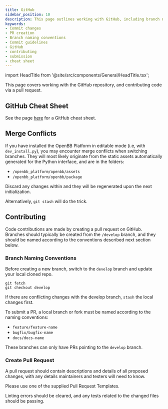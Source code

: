 ```yaml
---
title: GitHub
sidebar_position: 10
description: This page outlines working with GitHub, including branch naming conventions and information related to creating a pull request.
keywords:
- Commit changes
- PR creation
- Branch naming conventions
- Commit guidelines
- GitHub
- contributing
- submission
- cheat sheet
---
```


import HeadTitle from '@site/src/components/General/HeadTitle.tsx';

<HeadTitle title="GitHub - Tutorials | OpenBB Platform Docs" />

This page covers working with the GitHub repository, and contributing code via a pull request.

## GitHub Cheat Sheet

See the page [here](https://training.github.com/downloads/github-git-cheat-sheet/) for a GitHub cheat sheet.

## Merge Conflicts

If you have installed the OpenBB Platform in editable mode (i.e, with `dev_install.py`), you may encounter merge conflicts when switching branches. They will most likely originate from the static assets automatically generated for the Python interface, and are in the folders:

- `/openbb_platform/openbb/assets`
- `/openbb_platform/openbb/package`

Discard any changes within and they will be regenerated upon the next initialization.

Alternatively, `git stash` will do the trick.

## Contributing

Code contributions are made by creating a pull request on GitHub. Branches should typically be created from the `/develop` branch, and they should be named according to the conventions described next section below.

### Branch Naming Conventions

Before creating a new branch, switch to the `develop` branch and update your local cloned repo.

```console
git fetch
git checkout develop
```

If there are conflicting changes with the develop branch, `stash` the local changes first.

To submit a PR, a local branch or fork must be named according to the naming conventions:

- `feature/feature-name`
- `bugfix/bugfix-name`
- `docs/docs-name`

These branches can only have PRs pointing to the `develop` branch.

### Create Pull Request

A pull request should contain descriptions and details of all proposed changes, with any details maintainers and testers will need to know.

Please use one of the supplied Pull Request Templates.

Linting errors should be cleared, and any tests related to the changed files should be passing.
